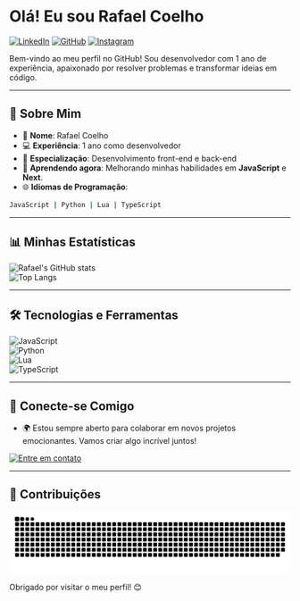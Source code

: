 # Olá! Eu sou Rafael Coelho 

[![LinkedIn](https://img.shields.io/badge/LinkedIn-0077B5?style=for-the-badge&logo=linkedin&logoColor=white)](https://www.linkedin.com/in/rafael-coelho-9986a0268/) [![GitHub](https://img.shields.io/badge/GitHub-000000?style=for-the-badge&logo=github&logoColor=white)](https://github.com/dev-rafacoelho/) [![Instagram](https://img.shields.io/badge/Instagram-E4405F?style=for-the-badge&logo=instagram&logoColor=white)](https://www.instagram.com/coelho810/)


Bem-vindo ao meu perfil no GitHub! Sou desenvolvedor com 1 ano de experiência, apaixonado por resolver problemas e transformar ideias em código.

---

## 🚀 Sobre Mim

- 🎯 **Nome**: Rafael Coelho  
- 💻 **Experiência**: 1 ano como desenvolvedor  
- 🌟 **Especialização**: Desenvolvimento front-end e back-end  
- 🌱 **Aprendendo agora**: Melhorando minhas habilidades em **JavaScript** e **Next**.  
- 🌐 **Idiomas de Programação**:  

```bash
JavaScript | Python | Lua | TypeScript
```

---

## 📊 Minhas Estatísticas

![Rafael's GitHub stats](https://github-readme-stats.vercel.app/api?username=rafaelcoelho&show_icons=true&theme=tokyonight)  
![Top Langs](https://github-readme-stats.vercel.app/api/top-langs/?username=rafaelcoelho&layout=compact&theme=tokyonight)

---

## 🛠️ Tecnologias e Ferramentas

![JavaScript](https://img.shields.io/badge/JavaScript-F7DF1E?style=for-the-badge&logo=javascript&logoColor=black)  
![Python](https://img.shields.io/badge/Python-3776AB?style=for-the-badge&logo=python&logoColor=white)  
![Lua](https://img.shields.io/badge/Lua-2C2D72?style=for-the-badge&logo=lua&logoColor=white)  
![TypeScript](https://img.shields.io/badge/TypeScript-007ACC?style=for-the-badge&logo=typescript&logoColor=white)

---

## 🌟 Conecte-se Comigo

- 🌍 Estou sempre aberto para colaborar em novos projetos emocionantes. Vamos criar algo incrível juntos!  

[![Entre em contato](https://img.shields.io/badge/Contato-E--mail-0072C6?style=for-the-badge&logo=microsoft-outlook&logoColor=white)](mailto:coelho180305@gmail.com)

---

## 🐍 Contribuições

![Snake animation](https://github.com/dev-rafacoelho/dev-rafacoelho/blob/output/github-contribution-grid-snake.svg)


Obrigado por visitar o meu perfil! 😊


